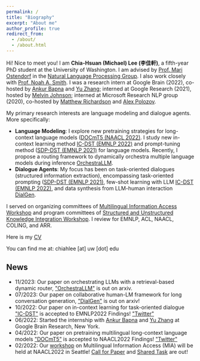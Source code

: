 ```yaml
---
permalink: /
title: "Biography"
excerpt: "About me"
author_profile: true
redirect_from: 
  - /about/
  - /about.html
---
```




Hi! Nice to meet you! 
I am **Chia-Hsuan (Michael) Lee (李佳軒)**, a fifth-year PhD student at the University of Washington. I am advised by [Prof. Mari Ostendorf](https://people.ece.uw.edu/ostendorf/) in the [Natural Language Processing Group](https://nlp.washington.edu/). I also work closely with [Prof. Noah A. Smith](https://nasmith.github.io/). I was a research intern at Google Brain (2022), co-hosted by [Ankur Bapna](https://scholar.google.com/citations?user=6xaz-r0AAAAJ&hl=en) and [Yu Zhang](https://scholar.google.com/citations?user=EilVnKwAAAAJ&hl=en); interned at Google Research (2021), hosted by [Melvin Johnson](https://scholar.google.com/citations?user=g4oMRgsAAAAJ&hl=en); interned at Microsoft Research NLP group (2020), co-hosted by [Matthew Richardson](https://scholar.google.com/citations?user=IT-vb_kAAAAJ&hl=en) and [Alex Polozov](https://alexpolozov.com/).

My primary research interests are language modeling and dialogue agents. More specifically: 
- **Language Modeling**: I explore new pretraining strategies for long-context language models ([DOCmT5 (NAACL 2022)](https://aclanthology.org/2022.findings-naacl.32/). I study new in-context learning method [IC-DST (EMNLP 2022)](https://aclanthology.org/2022.findings-emnlp.193/) and prompt-tuning method ([SDP-DST (EMNLP 2021)](https://aclanthology.org/2021.emnlp-main.404/) for language models. Recently, I propose a routing framework to dynamically orchestra multiple language models during inference [OrchestraLLM](https://arxiv.org/pdf/2311.09758.pdf).
- **Dialogue Agents**: My focus has been on task-oriented dialogues (structured information extraction), encompassing task-oriented prompting ([SDP-DST (EMNLP 2021)](https://aclanthology.org/2021.emnlp-main.404/), few-shot learning with LLM [IC-DST (EMNLP 2022)](https://aclanthology.org/2022.findings-emnlp.193/), and data synthesis from LLM-human interaction [DialGen](https://arxiv.org/abs/2307.07047).


I served on organizing committees of [Multilingual Information Access Workshop](https://mia-workshop.github.io/) and program committees of [Structured and Unstructured Knowledge Integration Workshop](https://suki-workshop.github.io/organization). I review for EMNLP, ACL, NAACL, COLING, and ARR. 

Here is my <a href="files/CV_0127.pdf" target="_blank">CV</a> 

You can find me at: chiahlee [at] uw [dot] edu

## News
- 11/2023: Our paper on orchestrating LLMs with a retrieval-based dynamic router, ["OrchestraLLM"](https://arxiv.org/pdf/2311.09758.pdf) is out on arxiv.
- 07/2023: Our paper on collaborative human-LM framework for long conversation generation, ["DialGen"](https://arxiv.org/abs/2307.07047) is out on arxiv!
- 10/2022: Our paper on in-context learning for task-oriented dialogue ["IC-DST"](https://arxiv.org/abs/2203.08568) is accepted to EMNLP2022 Findings! ["Twitter"](https://mobile.twitter.com/huyushi98/status/1529208385865797632)
- 06/2022: Started the internship with [Ankur Bapna](https://twitter.com/ankurbpn) and [Yu Zhang](https://scholar.google.com/citations?user=EilVnKwAAAAJ&hl=en) at Google Brain Research, New York. 
- 04/2022: Our paper on pretraining multilingual long-context language models ["DOCmT5"](https://aclanthology.org/2022.findings-naacl.32/) is accepted to NAACL2022 Findings! ["Twitter"](https://twitter.com/ChiahsuanL/status/1512582119440064512)
- 02/2022: Our [workshop](https://mia-workshop.github.io/) on Multilingual Information Access (MIA) will be held at NAACL2022 in Seattle! [Call for Paper](https://mia-workshop.github.io/cfp.html) and [Shared Task](https://mia-workshop.github.io/shared_task.html) are out!
